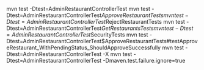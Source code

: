 mvn test -Dtest=AdminRestaurantControllerTest
mvn test -Dtest=AdminRestaurantControllerTest$ApproveRestaurantTests
mvn test -Dtest=AdminRestaurantControllerTest$RejectRestaurantTests
mvn test -Dtest=AdminRestaurantControllerTest$GetRestaurantsTests
mvn test -Dtest=AdminRestaurantControllerTest$SecurityTests
mvn test -Dtest=AdminRestaurantControllerTest$ApproveRestaurantTests#testApproveRestaurant_WithPendingStatus_ShouldApproveSuccessfully
mvn test -Dtest=AdminRestaurantControllerTest -X
mvn test -Dtest=AdminRestaurantControllerTest -Dmaven.test.failure.ignore=true
